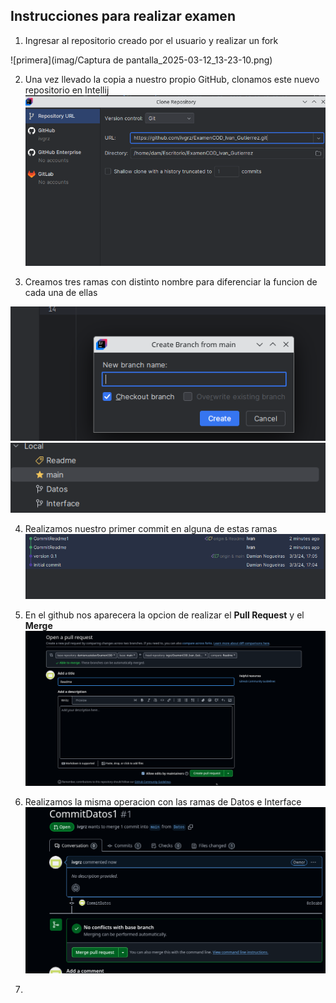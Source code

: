 ## Instrucciones para realizar examen

1. Ingresar al repositorio creado por el usuario y realizar un fork

![primera](imag/Captura de pantalla_2025-03-12_13-23-10.png)

2. Una vez llevado la copia a nuestro propio GitHub, clonamos
este nuevo repositorio en Intellij
![segunda](imag/2.png)

3. Creamos tres ramas con distinto nombre para diferenciar la funcion 
de cada una de ellas

![a](imag/3.png)
![b](imag/asjfgh.png)

4. Realizamos nuestro primer commit en alguna de estas ramas
![pa](imag/jsdahk.png)

5. En el github nos aparecera la opcion de realizar el **Pull Request** y el **Merge**
![dkas](imag/p.png)

6. Realizamos la misma operacion con las ramas de Datos e Interface
![dasa](imag/312.png)

7. 
